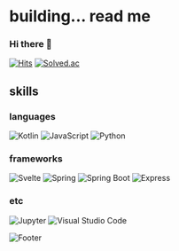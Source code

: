 # building... read me

### Hi there 👋

[![Hits](https://hits.seeyoufarm.com/api/count/incr/badge.svg?url=https%3A%2F%2Fgithub.com%2Foune&count_bg=%23000000&title_bg=%23555555&icon=github.svg&icon_color=%23E7E7E7&title=hits&edge_flat=false)](https://hits.seeyoufarm.com)   [![Solved.ac](http://mazassumnida.wtf/api/mini/generate_badge?boj=oune)](https://solved.ac/oune)

## skills

### languages
<img alt="Kotlin" src ="https://img.shields.io/badge/Kotlin-7F52FF.svg?&style=for-the-badge&logo=Kotlin&logoColor=white"/> <img alt="JavaScript" src ="https://img.shields.io/badge/JavaScript-F7DF1E.svg?&style=for-the-badge&logo=JavaScript&logoColor=white"/> <img alt="Python" src ="https://img.shields.io/badge/Python-3776AB.svg?&style=for-the-badge&logo=Python&logoColor=white"/>

### frameworks
<img alt="Svelte" src ="https://img.shields.io/badge/Svelte-FF3E00.svg?&style=for-the-badge&logo=Svelte&logoColor=white"/> <img alt="Spring" src ="https://img.shields.io/badge/Spring-6DB33F.svg?&style=for-the-badge&logo=Spring&logoColor=white"/> <img alt="Spring Boot" src ="https://img.shields.io/badge/Spring Boot-6DB33F.svg?&style=for-the-badge&logo=Spring Boot&logoColor=white"/> <img alt="Express" src ="https://img.shields.io/badge/Express-000000.svg?&style=for-the-badge&logo=Express&logoColor=white"/>

### etc
<img alt="Jupyter" src ="https://img.shields.io/badge/Jupyter-F37626.svg?&style=for-the-badge&logo=Jupyter&logoColor=white"/> <img alt="Visual Studio Code" src ="https://img.shields.io/badge/Visual Studio Code-007ACC.svg?&style=for-the-badge&logo=Visual Studio Code&logoColor=white"/>
 
 
 
![Footer](https://capsule-render.vercel.app/api?type=waving&color=auto&height=200&section=footer)
